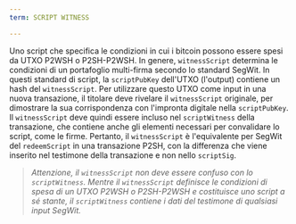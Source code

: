 ```yaml
---
term: SCRIPT WITNESS

---
```

Uno script che specifica le condizioni in cui i bitcoin possono essere spesi da UTXO P2WSH o P2SH-P2WSH. In genere, `witnessScript` determina le condizioni di un portafoglio multi-firma secondo lo standard SegWit. In questi standard di script, la `scriptPubKey` dell'UTXO (l'output) contiene un hash del `witnessScript`. Per utilizzare questo UTXO come input in una nuova transazione, il titolare deve rivelare il `witnessScript` originale, per dimostrare la sua corrispondenza con l'impronta digitale nella `scriptPubKey`. Il `witnessScript` deve quindi essere incluso nel `scriptWitness` della transazione, che contiene anche gli elementi necessari per convalidare lo script, come le firme. Pertanto, il `witnessScript` è l'equivalente per SegWit del `redeemScript` in una transazione P2SH, con la differenza che viene inserito nel testimone della transazione e non nello `scriptSig`.

> *Attenzione, il `witnessScript` non deve essere confuso con lo `scriptWitness`. Mentre il `witnessScript` definisce le condizioni di spesa di un UTXO P2WSH o P2SH-P2WSH e costituisce uno script a sé stante, il `scriptWitness` contiene i dati del testimone di qualsiasi input SegWit.*